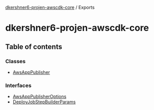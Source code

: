 [dkershner6-projen-awscdk-core](README.md) / Exports

# dkershner6-projen-awscdk-core

## Table of contents

### Classes

- [AwsAppPublisher](classes/AwsAppPublisher.md)

### Interfaces

- [AwsAppPublisherOptions](interfaces/AwsAppPublisherOptions.md)
- [DeployJobStepBuilderParams](interfaces/DeployJobStepBuilderParams.md)
